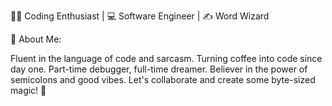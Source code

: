 👨‍💻 Coding Enthusiast | 💻 Software Engineer | ✍️ Word Wizard

🌟 About Me:

Fluent in the language of code and sarcasm.
Turning coffee into code since day one.
Part-time debugger, full-time dreamer.
Believer in the power of semicolons and good vibes.
Let's collaborate and create some byte-sized magic! 🚀


<!---
kaliadhairya/kaliadhairya is a ✨ special ✨ repository because its `README.md` (this file) appears on your GitHub profile.
You can click the Preview link to take a look at your changes.
--->
